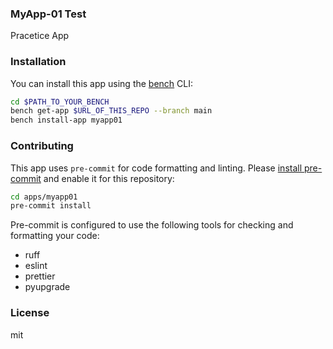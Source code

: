 ### MyApp-01 Test

Pracetice App

### Installation

You can install this app using the [bench](https://github.com/frappe/bench) CLI:

```bash
cd $PATH_TO_YOUR_BENCH
bench get-app $URL_OF_THIS_REPO --branch main
bench install-app myapp01
```

### Contributing

This app uses `pre-commit` for code formatting and linting. Please [install pre-commit](https://pre-commit.com/#installation) and enable it for this repository:

```bash
cd apps/myapp01
pre-commit install
```

Pre-commit is configured to use the following tools for checking and formatting your code:

- ruff
- eslint
- prettier
- pyupgrade

### License

mit
